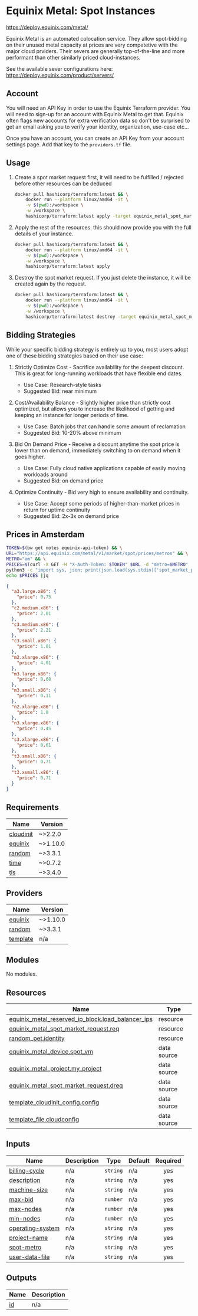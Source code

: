 # Equinix Metal: Spot Instances

https://deploy.equinix.com/metal/

Equinix Metal is an automated colocation service. They allow spot-bidding on their unused metal capacity at prices are very competetive with the major cloud prviders. Their severs are generally top-of-the-line and more performant than other similarly priced cloud-instances. 

See the available sever configurations here: https://deploy.equinix.com/product/servers/

## Account

You will need an API Key in order to use the Equinix Terraform provider. You will need to sign-up for an account with Equinix Metal to get that.
Equinix often flags new accounts for extra verification data so don't be surprised to get an email asking you to verify your identity, organization, use-case etc...

Once you have an account, you can create an API Key from your account settings page. Add that key to the `providers.tf` file.

## Usage

1. Create a spot market request first, it will need to be fulfilled / rejected before other resources can be deduced

    ```bash
    docker pull hashicorp/terraform:latest && \
        docker run --platform linux/amd64 -it \
        -v $(pwd):/workspace \
        -w /workspace \
        hashicorp/terraform:latest apply -target equinix_metal_spot_market_request.req
    ```

2. Apply the rest of the resources. this should now provide you with the full details of your instance.

    ```bash
    docker pull hashicorp/terraform:latest && \
        docker run --platform linux/amd64 -it \
        -v $(pwd):/workspace \
        -w /workspace \
        hashicorp/terraform:latest apply
    ```

3. Destroy the spot market request. If you just delete the instance, it will be created again by the request.

    ```bash
    docker pull hashicorp/terraform:latest && \
        docker run --platform linux/amd64 -it \
        -v $(pwd):/workspace \
        -w /workspace \
        hashicorp/terraform:latest destroy -target equinix_metal_spot_market_request.req
    ```

## Bidding Strategies

While your specific bidding strategy is entirely up to you, most users adopt one of these bidding strategies based on their use case:

1. Strictly Optimize Cost - Sacrifice availability for the deepest discount. This is great for long-running workloads that have flexible end dates.
    - Use Case: Research-style tasks
    - Suggested Bid: near minimum

2. Cost/Availability Balance - Slightly higher price than strictly cost optimized, but allows you to increase the likelihood of getting and keeping an instance for longer periods of time.
    - Use Case: Batch jobs that can handle some amount of reclamation
    - Suggested Bid: 10-20% above minimum

3. Bid On Demand Price - Receive a discount anytime the spot price is lower than on demand, immediately switching to on demand when it goes higher.
    - Use Case: Fully cloud native applications capable of easily moving workloads around
    - Suggested Bid: on demand price

4. Optimize Continuity - Bid very high to ensure availability and continuity.
    - Use Case: Accept some periods of higher-than-market prices in return for uptime continuity
    - Suggested Bid: 2x-3x on demand price

## Prices in Amsterdam

```bash
TOKEN=$(bw get notes equinix-api-token) && \
URL="https://api.equinix.com/metal/v1/market/spot/prices/metros" && \
METRO="am" && \
PRICES=$(curl -X GET -H "X-Auth-Token: $TOKEN" $URL -d "metro=$METRO" | \
python3 -c "import sys, json; print(json.load(sys.stdin)['spot_market_prices']['am'])"| sed "s/'/\"/g") && \
echo $PRICES |jq
```

```json
{
  "a3.large.x86": {
    "price": 0.75
  },
  "c2.medium.x86": {
    "price": 2.01
  },
  "c3.medium.x86": {
    "price": 2.21
  },
  "c3.small.x86": {
    "price": 1.01
  },
  "m2.xlarge.x86": {
    "price": 4.01
  },
  "m3.large.x86": {
    "price": 0.68
  },
  "m3.small.x86": {
    "price": 0.11
  },
  "n2.xlarge.x86": {
    "price": 1.0
  },
  "n3.xlarge.x86": {
    "price": 0.45
  },
  "s3.xlarge.x86": {
    "price": 0.61
  },
  "t3.small.x86": {
    "price": 0.71
  },
  "t3.xsmall.x86": {
    "price": 0.71
  }
}
```

<!-- BEGIN_TF_DOCS -->
## Requirements

| Name | Version |
|------|---------|
| <a name="requirement_cloudinit"></a> [cloudinit](#requirement\_cloudinit) | ~>2.2.0 |
| <a name="requirement_equinix"></a> [equinix](#requirement\_equinix) | ~>1.10.0 |
| <a name="requirement_random"></a> [random](#requirement\_random) | ~>3.3.1 |
| <a name="requirement_time"></a> [time](#requirement\_time) | ~>0.7.2 |
| <a name="requirement_tls"></a> [tls](#requirement\_tls) | ~>3.4.0 |

## Providers

| Name | Version |
|------|---------|
| <a name="provider_equinix"></a> [equinix](#provider\_equinix) | ~>1.10.0 |
| <a name="provider_random"></a> [random](#provider\_random) | ~>3.3.1 |
| <a name="provider_template"></a> [template](#provider\_template) | n/a |

## Modules

No modules.

## Resources

| Name | Type |
|------|------|
| [equinix_metal_reserved_ip_block.load_balancer_ips](https://registry.terraform.io/providers/equinix/equinix/latest/docs/resources/metal_reserved_ip_block) | resource |
| [equinix_metal_spot_market_request.req](https://registry.terraform.io/providers/equinix/equinix/latest/docs/resources/metal_spot_market_request) | resource |
| [random_pet.identity](https://registry.terraform.io/providers/hashicorp/random/latest/docs/resources/pet) | resource |
| [equinix_metal_device.spot_vm](https://registry.terraform.io/providers/equinix/equinix/latest/docs/data-sources/metal_device) | data source |
| [equinix_metal_project.my_project](https://registry.terraform.io/providers/equinix/equinix/latest/docs/data-sources/metal_project) | data source |
| [equinix_metal_spot_market_request.dreq](https://registry.terraform.io/providers/equinix/equinix/latest/docs/data-sources/metal_spot_market_request) | data source |
| [template_cloudinit_config.config](https://registry.terraform.io/providers/hashicorp/template/latest/docs/data-sources/cloudinit_config) | data source |
| [template_file.cloudconfig](https://registry.terraform.io/providers/hashicorp/template/latest/docs/data-sources/file) | data source |

## Inputs

| Name | Description | Type | Default | Required |
|------|-------------|------|---------|:--------:|
| <a name="input_billing-cycle"></a> [billing-cycle](#input\_billing-cycle) | n/a | `string` | n/a | yes |
| <a name="input_description"></a> [description](#input\_description) | n/a | `string` | n/a | yes |
| <a name="input_machine-size"></a> [machine-size](#input\_machine-size) | n/a | `string` | n/a | yes |
| <a name="input_max-bid"></a> [max-bid](#input\_max-bid) | n/a | `number` | n/a | yes |
| <a name="input_max-nodes"></a> [max-nodes](#input\_max-nodes) | n/a | `number` | n/a | yes |
| <a name="input_min-nodes"></a> [min-nodes](#input\_min-nodes) | n/a | `number` | n/a | yes |
| <a name="input_operating-system"></a> [operating-system](#input\_operating-system) | n/a | `string` | n/a | yes |
| <a name="input_project-name"></a> [project-name](#input\_project-name) | n/a | `string` | n/a | yes |
| <a name="input_spot-metro"></a> [spot-metro](#input\_spot-metro) | n/a | `string` | n/a | yes |
| <a name="input_user-data-file"></a> [user-data-file](#input\_user-data-file) | n/a | `string` | n/a | yes |

## Outputs

| Name | Description |
|------|-------------|
| <a name="output_id"></a> [id](#output\_id) | n/a |
<!-- END_TF_DOCS -->
